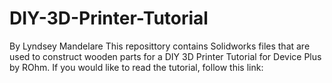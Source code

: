 # DIY-3D-Printer-Tutorial
By Lyndsey Mandelare
This reposittory contains Solidworks files that are used to construct wooden parts for a DIY 3D Printer Tutorial for Device Plus by ROhm. If you would like to read the tutorial, follow this link: 

